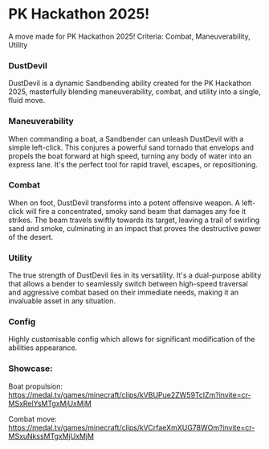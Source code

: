 # PK Hackathon 2025!
A move made for PK Hackathon 2025!
Criteria: Combat, Maneuverability, Utility

### DustDevil
DustDevil is a dynamic Sandbending ability created for the PK Hackathon 2025, masterfully blending maneuverability, combat, and utility into a single, fluid move.

### Maneuverability
When commanding a boat, a Sandbender can unleash DustDevil with a simple left-click. This conjures a powerful sand tornado that envelops and propels the boat forward at high speed, turning any body of water into an express lane. It's the perfect tool for rapid travel, escapes, or repositioning.

### Combat
When on foot, DustDevil transforms into a potent offensive weapon. A left-click will fire a concentrated, smoky sand beam that damages any foe it strikes. The beam travels swiftly towards its target, leaving a trail of swirling sand and smoke, culminating in an impact that proves the destructive power of the desert.

### Utility
The true strength of DustDevil lies in its versatility. It's a dual-purpose ability that allows a bender to seamlessly switch between high-speed traversal and aggressive combat based on their immediate needs, making it an invaluable asset in any situation.

### Config
Highly customisable config which allows for significant modification of the abilities appearance.

### Showcase:
Boat propulsion:
https://medal.tv/games/minecraft/clips/kVBUPue2ZW59TclZm?invite=cr-MSxRelYsMTgxMjUxMjM

Combat move:
https://medal.tv/games/minecraft/clips/kVCrfaeXmXUG78WOm?invite=cr-MSxuNkssMTgxMjUxMjM 


